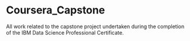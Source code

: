# Coursera_Capstone
All work related to the capstone project undertaken during the completion of the IBM Data Science Professional Certificate.
